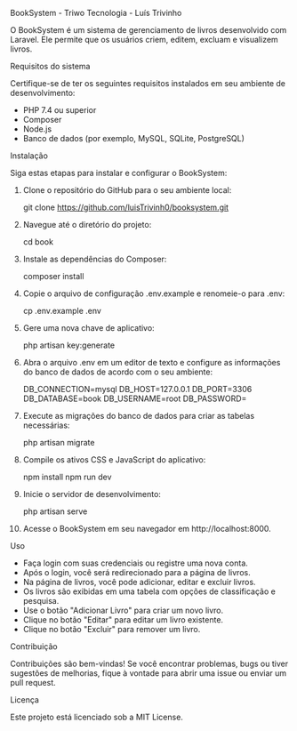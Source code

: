 BookSystem - Triwo Tecnologia - Luís Trivinho

O BookSystem é um sistema de gerenciamento de livros desenvolvido com Laravel. Ele permite que os usuários criem, editem, excluam e visualizem livros.

Requisitos do sistema

Certifique-se de ter os seguintes requisitos instalados em seu ambiente de desenvolvimento:

- PHP 7.4 ou superior
- Composer
- Node.js
- Banco de dados (por exemplo, MySQL, SQLite, PostgreSQL)

Instalação

Siga estas etapas para instalar e configurar o BookSystem:

1. Clone o repositório do GitHub para o seu ambiente local:

   git clone https://github.com/luisTrivinh0/booksystem.git

2. Navegue até o diretório do projeto:

   cd book

3. Instale as dependências do Composer:

   composer install

4. Copie o arquivo de configuração .env.example e renomeie-o para .env:

   cp .env.example .env

5. Gere uma nova chave de aplicativo:

   php artisan key:generate

6. Abra o arquivo .env em um editor de texto e configure as informações do banco de dados de acordo com o seu ambiente:

   DB_CONNECTION=mysql
   DB_HOST=127.0.0.1
   DB_PORT=3306
   DB_DATABASE=book
   DB_USERNAME=root
   DB_PASSWORD=

7. Execute as migrações do banco de dados para criar as tabelas necessárias:

   php artisan migrate

8. Compile os ativos CSS e JavaScript do aplicativo:

   npm install
   npm run dev

9. Inicie o servidor de desenvolvimento:

   php artisan serve

10. Acesse o BookSystem em seu navegador em http://localhost:8000.

Uso

- Faça login com suas credenciais ou registre uma nova conta.
- Após o login, você será redirecionado para a página de livros.
- Na página de livros, você pode adicionar, editar e excluir livros.
- Os livros são exibidas em uma tabela com opções de classificação e pesquisa.
- Use o botão "Adicionar Livro" para criar um novo livro.
- Clique no botão "Editar" para editar um livro existente.
- Clique no botão "Excluir" para remover um livro.

Contribuição

Contribuições são bem-vindas! Se você encontrar problemas, bugs ou tiver sugestões de melhorias, fique à vontade para abrir uma issue ou enviar um pull request.

Licença

Este projeto está licenciado sob a MIT License.
